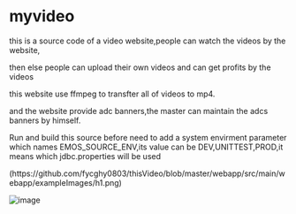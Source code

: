 # myvideo
<p>this is a source code of a video website,people can watch the videos by the website,</p> <p>then else people can upload their own videos and can get profits by the videos</p>
<p>this website use ffmpeg to transfter all of videos to mp4. </p>
<p>and the website provide adc banners,the master can maintain the adcs banners by himself.</p>
<p>Run and build this source before need to add a system envirment parameter which names EMOS_SOURCE_ENV,its value can be DEV,UNITTEST,PROD,it means which jdbc.properties will be used</p>
<p>(https://github.com/fycghy0803/thisVideo/blob/master/webapp/src/main/webapp/exampleImages/h1.png)</p>

 ![image](https://github.com/fycghy0803/thisVideo/blob/master/webapp/src/main/webapp/exampleImages/h1.png)
